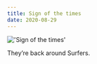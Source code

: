 ```yaml
---
title: Sign of the times
date: 2020-08-29
---
```


!['Sign of the times'](/Covidtests.jpeg)

They’re back around Surfers.